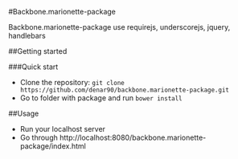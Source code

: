 #Backbone.marionette-package

Backbone.marionette-package use requirejs, underscorejs, jquery, handlebars

##Getting started

###Quick start

* Clone the repository: `git clone https://github.com/denar90/backbone.marionette-package.git`
* Go to folder with package and run `bower install`

##Usage
* Run your localhost server
* Go through http://localhost:8080/backbone.marionette-package/index.html